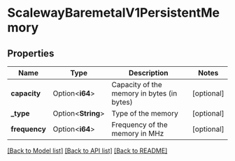 # ScalewayBaremetalV1PersistentMemory

## Properties

Name | Type | Description | Notes
------------ | ------------- | ------------- | -------------
**capacity** | Option<**i64**> | Capacity of the memory in bytes (in bytes) | [optional]
**_type** | Option<**String**> | Type of the memory | [optional]
**frequency** | Option<**i64**> | Frequency of the memory in MHz | [optional]

[[Back to Model list]](../README.md#documentation-for-models) [[Back to API list]](../README.md#documentation-for-api-endpoints) [[Back to README]](../README.md)



